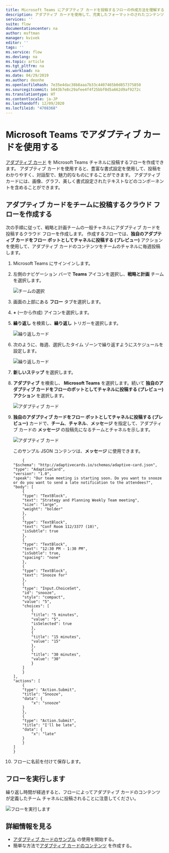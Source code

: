 ```yaml
---
title: Microsoft Teams にアダプティブ カードを投稿するフローの作成方法を理解する | Microsoft Docs
description: アダプティブ カードを使用して、充実したフォーマットのされたコンテンツを Microsoft Teams に投稿するフローの作成方法について説明します。
services: ''
suite: flow
documentationcenter: na
author: msftman
manager: kvivek
editor: ''
tags: ''
ms.service: flow
ms.devlang: na
ms.topic: article
ms.tgt_pltfrm: na
ms.workload: na
ms.date: 04/29/2019
ms.author: deonhe
ms.openlocfilehash: 7e35e4dac38b8aaa7b33c4407465b0d857375850
ms.sourcegitcommit: b043b7e8c29afee4f4f25bbf0d5a662d9af9272c
ms.translationtype: HT
ms.contentlocale: ja-JP
ms.lasthandoff: 12/09/2020
ms.locfileid: "4708368"
---
```

<!--from editor: I notice that adaptive cards is capitalized on the page opened by the link in the first paragraph. But the screenshots in this file don't show it being capitalized. So I'm unsure if it should change.-->


# <a name="use-adaptive-cards-in-microsoft-teams"></a>Microsoft Teams でアダプティブ カードを使用する


[アダプティブ カード](https://adaptivecards.io) を Microsoft Teams チャネルに投稿するフローを作成できます。 アダプティブ カードを使用すると、豊富な書式設定を使用して、投稿をわかりやすく、対話型で、魅力的なものにすることができます。 アダプティブ カードには、画像、グラフ、美しく書式設定されたテキストなどのコンポーネントを含めることができます。

## <a name="create-a-cloud-flow-that-posts-adaptive-cards-to-a-team"></a>アダプティブ カードをチームに投稿するクラウド フローを作成する

次の手順に従って、戦略と計画チームの一般チャネルにアダプティブ カードを投稿するクラウド フローを作成します。 作成するフローでは、**独自のアダプティブ カードをフロー ボットとしてチャネルに投稿する (プレビュー)** アクションを使用して、アダプティブ カードのコンテンツをチームのチャネルに毎週投稿します。

1. Microsoft Teams にサインインします。
1. 左側のナビゲーション バーで **Teams** アイコンを選択し、**戦略と計画** チームを選択します。

    ![チームの選択](media/create-adaptive-cards-teams/select-teams-team.png)

1. 画面の上部にある **フロー** タブを選択します。
1. **+** (一から作成) アイコンを選択します。
1. **繰り返し** を検索し、**繰り返し** トリガーを選択します。

    ![繰り返しカード](media/create-adaptive-cards-teams/select-recurrence.png)

1. 次のように、毎週、選択したタイム ゾーンで繰り返すようにスケジュールを設定します。
    
    ![繰り返しカード](media/create-adaptive-cards-teams/recurrence-card.png)
    
1. **新しいステップ** を選択します。
1. **アダプティブ** を検索し、 **Microsoft Teams** を選択します。続いて **独自のアダプティブ カードをフローのボットとしてチャネルに投稿する (プレビュー) アクション** を選択します。

   ![アダプティブ カード](media/create-adaptive-cards-teams/select-adaptive-post-message-action.png)

1. **独自のアダプティブ カードをフロー ボットとしてチャネルに投稿する (プレビュー)** カードで、**チーム**、**チャネル**、**メッセージ** を指定して、アダプティブ カードの **メッセージ** の投稿先になるチームとチャネルを示します。

   ![アダプティブ カード](media/create-adaptive-cards-teams/adaptive-card-message.png)

   このサンプル JSON コンテンツは、**メッセージ** に使用できます。

    ````
        {
    "$schema": "http://adaptivecards.io/schemas/adaptive-card.json",
    "type": "AdaptiveCard",
    "version": "1.0",
    "speak": "Our team meeting is starting soon. Do you want to snooze  or do you want to send a late notification to the attendees?",
    "body": [
        {
        "type": "TextBlock",
        "text": "Strategy and Planning Weekly Team meeting",
        "size": "large",
        "weight": "bolder"
        },
        {
        "type": "TextBlock",
        "text": "Conf Room 112/3377 (10)",
        "isSubtle": true
        },
        {
        "type": "TextBlock",
        "text": "12:30 PM - 1:30 PM",
        "isSubtle": true,
        "spacing": "none"
        },
        {
        "type": "TextBlock",
        "text": "Snooze for"
        },
        {
        "type": "Input.ChoiceSet",
        "id": "snooze",
        "style": "compact",
        "value": "5",
        "choices": [
            {
            "title": "5 minutes",
            "value": "5",
            "isSelected": true
            },
            {
            "title": "15 minutes",
            "value": "15"
            },
            {
            "title": "30 minutes",
            "value": "30"
            }
        ]
        }
    ],
    "actions": [
        {
        "type": "Action.Submit",
        "title": "Snooze",
        "data": {
            "x": "snooze"
        }
        },
        {
        "type": "Action.Submit",
        "title": "I'll be late",
        "data": {
            "x": "late"
        }
        }
    ]
    }
    ````


1. フローに名前を付けて保存します。


## <a name="run-the-flow"></a>フローを実行します

繰り返し時間が経過すると、フローによってアダプティブ カードのコンテンツが定義したチーム チャネルに投稿されることに注意してください。

![フローを実行します](media/create-adaptive-cards-teams/flow-run-result.png)

## <a name="learn-more"></a>詳細情報を見る

- [アダプティブ カードのサンプル](https://adaptivecards.io/samples/) の使用を開始する。
- 簡単な方法で[アダプティブ カードのコンテンツ](https://adaptivecards.io) を作成する。



